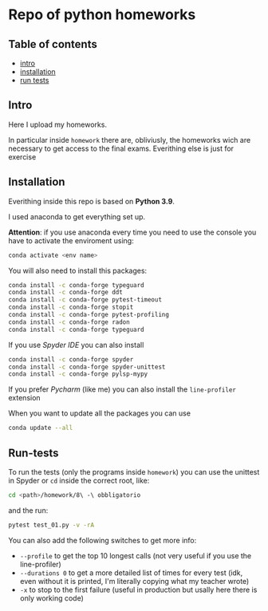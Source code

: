 # Repo of python homeworks

## Table of contents
- [intro](#intro)
- [installation](#installation)
- [run tests](#run-tests)


## Intro
Here I upload my homeworks.

In particular inside `homework` there are, obliviusly, the homeworks wich are necessary to get access to the final exams. Everithing else is just for exercise

## Installation
Everithing inside this repo is based on **Python 3.9**.

I used anaconda to get everything set up.

**Attention**: if you use anaconda every time you need to use the console you have to activate the enviroment using:
```bash
conda activate <env name>
```

You will also need to install this packages:
```bash
conda install -c conda-forge typeguard
conda install -c conda-forge ddt
conda install -c conda-forge pytest-timeout
conda install -c conda-forge stopit	
conda install -c conda-forge pytest-profiling
conda install -c conda-forge radon
conda install -c conda-forge typeguard
```
If you use *Spyder IDE* you can also install
```bash
conda install -c conda-forge spyder
conda install -c conda-forge spyder-unittest
conda install -c conda-forge pylsp-mypy
```
If you prefer *Pycharm* (like me) you can also install the `line-profiler` extension  

When you want to update all the packages you can use
```bash
conda update --all
```
## Run-tests
To run the tests (only the programs inside `homework`) you can use the unittest in Spyder or `cd` inside the correct root, like:
```bash
cd <path>/homework/8\ -\ obbligatorio
```
and the run:
```bash
pytest test_01.py -v -rA
```
You can also add the following switches to get more info:
- `--profile` to get the top 10 longest calls (not very useful if you use the line-profiler)
- `--durations 0` to get a more detailed list of times for every test (idk, even without it is printed, I'm literally copying what my teacher wrote)
- `-x` to stop to the first failure (useful in production but usally here there is only working code)